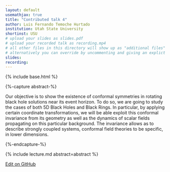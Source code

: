 ```yaml
---
layout: default
usemathjax: true
title: "Contributed talk 4"
author: Luis Fernando Temoche Hurtado
institution: Utah State University
shortinst: USU
# upload your slides as slides.pdf
# upload your recorded talk as recording.mp4
# all other files in this directory will show up as "additional files"
# alternatively you can override by uncommenting and giving an explict URL:
slides: 
recording: 
---
```

{% include base.html %}

{%-capture abstract-%}

Our objective is to show the existence of conformal symmetries in rotating black hole solutions near its event horizon. To do so, we are going to study the cases of both 5D Black Holes and Black Rings. In particular, by applying certain coordinate transformations, we will be able exploit this conformal invariance from its geometry as well as the dynamics of scalar fields propagating on this particular background. The invariance allows as to describe strongly coupled systems, conformal field theories to be specific, in lower dimensions.

{%-endcapture-%}

<div class="col-xs-12" markdown="1">
{% include lecture.md abstract=abstract %}

[Edit on GitHub](https://github.com/EinsteinToolkit/et2021uiuc/edit/master/{{page.path}})
</div>
